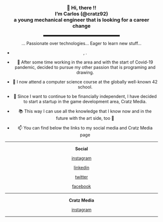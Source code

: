 <!---
cratz92/cratz92 is a ✨ special ✨ repository because its `README.md` (this file) appears on your GitHub profile.
You can click the Preview link to take a look at your changes.
--->

<div align="center">
  
  
<h3>👋 Hi, there !!<br>I’m Carlos (@cratz92)<br>a young mechanical engineer that is looking for a career change</h3>

<h4> </h4>



<hr width="50%" style="height:5px;">

... Passionate over technologies...  Eager to learn new stuff...

- , .

- 👀 After some time working in the area and with the start of Covid-19 pandemic, decided to pursue my other passion that is programing and drawing.

- 🌱 I now attend a computer science course at the globally well-known 42 school.

- 💸 Since I want to continue to be financially independent, I have decided to start a startup in the game development area, Cratz Media.   

- 📚 This way I can use all the knowledge that I know now and in the future with the art side, too 🤞

- 📫 You can find below the links to my social media and Cratz Media page 


---
**Social**

[instagram](https://www.instagram.com/caacaa92/)

[linkedin](https://www.linkedin.com/in/carlos-leal-0a739968/)

[twitter](https://twitter.com/caacaa92)

[facebook](https://www.facebook.com/cratz92)

---
**Cratz Media**

[instagram](https://www.instagram.com/cratz_media/)

---




</div>
